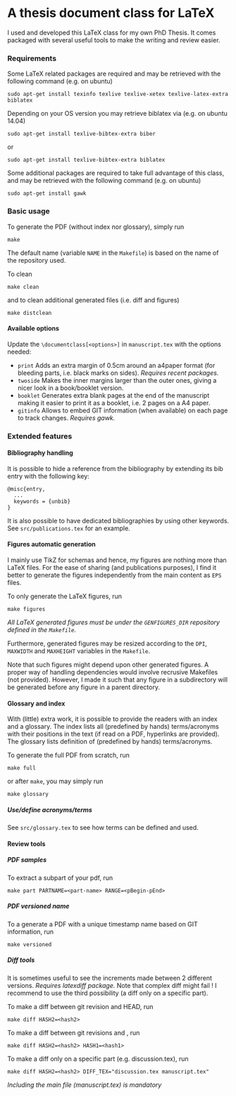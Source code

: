 # A thesis document class for LaTeX

I used and developed this LaTeX class for my own PhD Thesis.
It comes packaged with several useful tools to make the writing and review
easier.

### Requirements
Some LaTeX related packages are required and may be retrieved with the following
command (e.g. on ubuntu)
```
sudo apt-get install texinfo texlive texlive-xetex texlive-latex-extra biblatex
```

Depending on your OS version you may retrieve biblatex via (e.g. on ubuntu 14.04)
```
sudo apt-get install texlive-bibtex-extra biber
```
or
```
sudo apt-get install texlive-bibtex-extra biblatex
```

Some additional packages are required to take full advantage of this class, and
may be retrieved with the following command (e.g. on ubuntu)
```
sudo apt-get install gawk
```

### Basic usage
To generate the PDF (without index nor glossary), simply run
```
make
```
The default name (variable `NAME` in the `Makefile`) is based on the name of the
repository used.

To clean 
```
make clean
```
and to clean additional generated files (i.e. diff and figures)
```
make distclean
```

#### Available options
Update the `\documentclass[<options>]` in `manuscript.tex` with the options needed:
* `print` Adds an extra margin of 0.5cm around an a4paper format (for bleeding
    parts, i.e. black marks on sides). *Requires recent packages.*
* `twoside` Makes the inner margins larger than the outer ones, giving a nicer look in 
    a book/booklet version. 
* `booklet` Generates extra blank pages at the end of the manuscript making
    it easier to print it as a booklet, i.e. 2 pages on a A4 paper.
* `gitinfo` Allows to embed GIT information (when available) on each page to track changes.
    *Requires gawk.*

### Extended features

#### Bibliography handling

It is possible to hide a reference from the bibliography by extending its bib
entry with the following key:
```
@misc{entry,
  ...
  keywords = {unbib}
}
```

It is also possible to have dedicated bibliographies by using other keywords.
See `src/publications.tex` for an example.

#### Figures automatic generation

I mainly use TikZ for schemas and hence, my figures are nothing more than LaTeX
files. For the ease of sharing (and publications purposes), I find it better to
generate the figures independently from the main content as `EPS` files.

To only generate the LaTeX figures, run
```
make figures
```

*All LaTeX generated figures must be under the `GENFIGURES_DIR` repository
defined in the `Makefile`.*

Furthermore, generated figures may be resized according to the `DPI`,
`MAXWIDTH` and `MAXHEIGHT` variables in the `Makefile`.

Note that such figures might depend upon other generated figures. A proper way
of handling dependencies would involve recrusive Makefiles (not provided).
However, I made it such that any figure in a subdirectory will be generated
before any figure in a parent directory.

#### Glossary and index

With (little) extra work, it is possible to provide the readers with an index and a glossary.
The index lists all (predefined by hands) terms/acronyms with their positions in
the text (if read on a PDF, hyperlinks are provided). The glossary lists
definition of (predefined by hands) terms/acronyms.

To generate the full PDF from scratch, run
```
make full
```
or after `make`, you may simply run
```
make glossary
```

##### Use/define acronyms/terms 

See `src/glossary.tex` to see how terms can be defined and used.

#### Review tools

##### PDF samples

To extract a subpart of your pdf, run
```
make part PARTNAME=<part-name> RANGE=<pBegin-pEnd>
```

##### PDF versioned name

To a generate a PDF with a unique timestamp name based on GIT information, run
```
make versioned
```

##### Diff tools

It is sometimes useful to see the increments made between 2 different versions.
*Requires latexdiff package.* Note that complex diff might fail ! I recommend to
use the third possibility (a diff only on a specific part).

To make a diff between git revision <hash2> and HEAD, run
```
make diff HASH2=<hash2>
```

To make a diff between git revisions <hash2> and <hash1>, run
```
make diff HASH2=<hash2> HASH1=<hash1>
```

To make a diff only on a specific part (e.g. discussion.tex), run
```
make diff HASH2=<hash2> DIFF_TEX="discussion.tex manuscript.tex"
```
*Including the main file (manuscript.tex) is mandatory*

